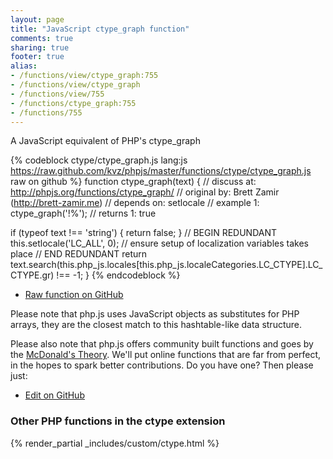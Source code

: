 ```yaml
---
layout: page
title: "JavaScript ctype_graph function"
comments: true
sharing: true
footer: true
alias:
- /functions/view/ctype_graph:755
- /functions/view/ctype_graph
- /functions/view/755
- /functions/ctype_graph:755
- /functions/755
---
```

<!-- Generated by Rakefile:build -->
A JavaScript equivalent of PHP's ctype_graph

{% codeblock ctype/ctype_graph.js lang:js https://raw.github.com/kvz/phpjs/master/functions/ctype/ctype_graph.js raw on github %}
function ctype_graph(text) {
  //  discuss at: http://phpjs.org/functions/ctype_graph/
  // original by: Brett Zamir (http://brett-zamir.me)
  //  depends on: setlocale
  //   example 1: ctype_graph('!%');
  //   returns 1: true

  if (typeof text !== 'string') {
    return false;
  }
  // BEGIN REDUNDANT
  this.setlocale('LC_ALL', 0); // ensure setup of localization variables takes place
  // END REDUNDANT
  return text.search(this.php_js.locales[this.php_js.localeCategories.LC_CTYPE].LC_CTYPE.gr) !== -1;
}
{% endcodeblock %}

 - [Raw function on GitHub](https://github.com/kvz/phpjs/blob/master/functions/ctype/ctype_graph.js)

Please note that php.js uses JavaScript objects as substitutes for PHP arrays, they are 
the closest match to this hashtable-like data structure. 

Please also note that php.js offers community built functions and goes by the 
[McDonald's Theory](https://medium.com/what-i-learned-building/9216e1c9da7d). We'll put online 
functions that are far from perfect, in the hopes to spark better contributions. 
Do you have one? Then please just: 

 - [Edit on GitHub](https://github.com/kvz/phpjs/edit/master/functions/ctype/ctype_graph.js)


### Other PHP functions in the ctype extension
{% render_partial _includes/custom/ctype.html %}
